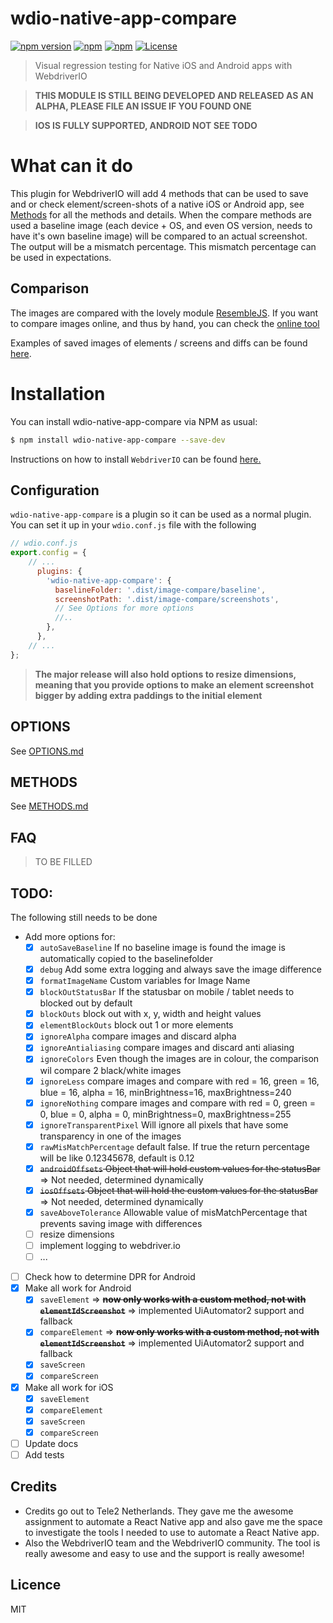 # wdio-native-app-compare

[![npm version](https://badge.fury.io/js/wdio-native-app-compare.svg)](https://badge.fury.io/js/wdio-native-app-compare)
[![npm](https://img.shields.io/npm/dw/localeval.svg)](https://www.npmjs.com/package/wdio-native-app-compare)
[![npm](https://img.shields.io/npm/dm/localeval.svg)](https://www.npmjs.com/package/wdio-native-app-compare)
[![License](https://img.shields.io/npm/l/express.svg)](https://github.com/wswebcreation/wdio-native-app-compare/blob/master/LICENSE)

> Visual regression testing for Native iOS and Android apps with WebdriverIO

> **THIS MODULE IS STILL BEING DEVELOPED AND RELEASED AS AN ALPHA, PLEASE FILE AN ISSUE IF YOU FOUND ONE**

> **IOS IS FULLY SUPPORTED, ANDROID NOT SEE TODO**

# What can it do
This plugin for WebdriverIO will add 4 methods that can be used to save and or check element/screen-shots of a native iOS or Android app, see [Methods](./README.md#methods) for all the methods and details.
When the compare methods are used a baseline image (each device + OS, and even OS version, needs to have it's own baseline image) will be compared to an actual screenshot. The output will be a mismatch percentage. This mismatch percentage can be used in expectations.

## Comparison
The images are compared with the lovely module [ResembleJS](https://github.com/Huddle/Resemble.js).
If you want to compare images online, and thus by hand, you can check the [online tool](https://huddleeng.github.io/Resemble.js/)

Examples of saved images of elements / screens and diffs can be found [here](./docs/OUTPUT.md).

# Installation
You can install wdio-native-app-compare via NPM as usual:

```sh
$ npm install wdio-native-app-compare --save-dev
```

Instructions on how to install `WebdriverIO` can be found [here.](http://webdriver.io/guide/getstarted/install.html)

## Configuration
`wdio-native-app-compare` is a plugin so it can be used as a normal plugin. You can set it up in your `wdio.conf.js` file with the following

```js
// wdio.conf.js
export.config = {
    // ...
      plugins: {
        'wdio-native-app-compare': {
          baselineFolder: '.dist/image-compare/baseline',
          screenshotPath: '.dist/image-compare/screenshots',
          // See Options for more options
          //..
        },
      },
    // ...
};
```

> **The major release will also hold options to resize dimensions, meaning that you provide options to make an element screenshot bigger by adding extra paddings to the initial element**

## OPTIONS
See [OPTIONS.md](./docs/OPTIONS.md)

## METHODS
See [METHODS.md](./docs/METHODS.md)

## FAQ
> TO BE FILLED

## TODO:
The following still needs to be done
- Add more options for:
    - [x] `autoSaveBaseline` If no baseline image is found the image is automatically copied to the baselinefolder
    - [x] `debug` Add some extra logging and always save the image difference
    - [x] `formatImageName` Custom variables for Image Name
    - [x] `blockOutStatusBar`  If the statusbar on mobile / tablet needs to blocked out by default
    - [x] `blockOuts` block out with x, y, width and height values
    - [x] `elementBlockOuts` block out 1 or more elements
    - [x] `ignoreAlpha` compare images and discard alpha
    - [x] `ignoreAntialiasing` compare images and discard anti aliasing
    - [x] `ignoreColors` Even though the images are in colour, the comparison wil compare 2 black/white images
    - [x] `ignoreLess` compare images and compare with red = 16, green = 16, blue = 16, alpha = 16, minBrightness=16, maxBrightness=240
    - [x] `ignoreNothing` compare images and compare with red = 0, green = 0, blue = 0, alpha = 0, minBrightness=0, maxBrightness=255
    - [x] `ignoreTransparentPixel` Will ignore all pixels that have some transparency in one of the images
    - [x] `rawMisMatchPercentage` default false. If true the return percentage will be like 0.12345678, default is 0.12
    - [x] ~~`androidOffsets` Object that will hold custom values for the statusBar~~ => Not needed, determined dynamically
    - [x] ~~`iosOffsets` Object that will hold the custom values for the statusBar~~ => Not needed, determined dynamically
    - [x] `saveAboveTolerance` Allowable value of misMatchPercentage that prevents saving image with differences
    - [ ] resize dimensions
    - [ ] implement logging to webdriver.io
    - [ ] ...
- [ ] Check how to determine DPR for Android
- [x] Make all work for Android
    - [x] `saveElement` => ~~**now only works with a custom method, not with `elementIdScreenshot`**~~ => implemented UiAutomator2 support and fallback
    - [x] `compareElement` => ~~**now only works with a custom method, not with `elementIdScreenshot`**~~ => implemented UiAutomator2 support and fallback
    - [x] `saveScreen`
    - [x] `compareScreen`
- [x] Make all work for iOS
    - [x] `saveElement`
    - [x] `compareElement`
    - [x] `saveScreen`
    - [x] `compareScreen`
- [ ] Update docs
- [ ] Add tests

## Credits
- Credits go out to Tele2 Netherlands. They gave me the awesome assignment to automate a React Native app and also gave me the space to investigate the tools I needed to use to automate a React Native app.
- Also the WebdriverIO team and the WebdriverIO community. The tool is really awesome and easy to use and the support is really awesome!

## Licence
MIT
